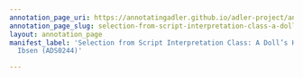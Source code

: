 ```yaml
---
annotation_page_uri: https://annotatingadler.github.io/adler-project/annotations/selection-from-script-interpretation-class-a-doll-s-house-by-henrik-ibsen-ads0244--canvas-1-body-language.json
annotation_page_slug: selection-from-script-interpretation-class-a-doll-s-house-by-henrik-ibsen-ads0244--canvas-1-body-language
layout: annotation_page
manifest_label: 'Selection from Script Interpretation Class: A Doll’s House by Henrik
  Ibsen (ADS0244)'

---
```

